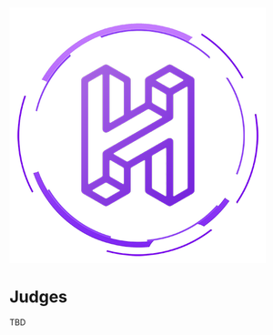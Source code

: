 [![HackBMU](assets/HackBMU.png "HackBMU")](https://hackbmu.67thmilestone.com "HackBMU")
# Judges

TBD